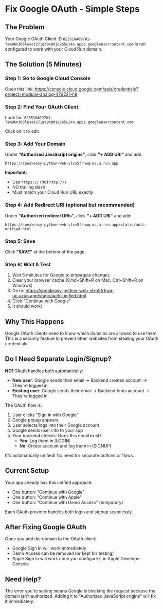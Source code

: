 # Fix Google OAuth - Simple Steps

## The Problem

Your Google OAuth Client ID `823510409781-7am96n366leset271qt9c8djo265u24n.apps.googleusercontent.com` is not configured to work with your Cloud Run domain.

## The Solution (5 Minutes)

### Step 1: Go to Google Cloud Console

Open this link:
https://console.cloud.google.com/apis/credentials?project=modular-analog-476221-h8

### Step 2: Find Your OAuth Client

Look for: `823510409781-7am96n366leset271qt9c8djo265u24n.apps.googleusercontent.com`

Click on it to edit.

### Step 3: Add Your Domain

Under **"Authorized JavaScript origins"**, click **"+ ADD URI"** and add:

```
https://speakeasy-python-web-vlxo5frhwq-uc.a.run.app
```

**Important:**
- Use `https://` (not `http://`)
- NO trailing slash
- Must match your Cloud Run URL exactly

### Step 4: Add Redirect URI (optional but recommended)

Under **"Authorized redirect URIs"**, click **"+ ADD URI"** and add:

```
https://speakeasy-python-web-vlxo5frhwq-uc.a.run.app/static/auth-unified.html
```

### Step 5: Save

Click **"SAVE"** at the bottom of the page.

### Step 6: Wait & Test

1. Wait 5 minutes for Google to propagate changes
2. Clear your browser cache (Cmd+Shift+R on Mac, Ctrl+Shift+R on Windows)
3. Go to: https://speakeasy-python-web-vlxo5frhwq-uc.a.run.app/static/auth-unified.html
4. Click "Continue with Google"
5. It should work!

## Why This Happens

Google OAuth clients need to know which domains are allowed to use them. This is a security feature to prevent other websites from stealing your OAuth credentials.

## Do I Need Separate Login/Signup?

**NO!** OAuth handles both automatically:

- **New user**: Google sends their email → Backend creates account → They're logged in
- **Existing user**: Google sends their email → Backend finds account → They're logged in

The OAuth flow is:
1. User clicks "Sign in with Google"
2. Google popup appears
3. User selects/logs into their Google account
4. Google sends user info to your app
5. Your backend checks: Does this email exist?
   - **Yes**: Log them in (LOGIN)
   - **No**: Create account and log them in (SIGNUP)

It's automatically unified! No need for separate buttons or flows.

## Current Setup

Your app already has this unified approach:
- One button: "Continue with Google"
- One button: "Continue with Apple"
- One button: "Continue with Demo Access" (temporary)

Each OAuth provider handles both login and signup seamlessly.

## After Fixing Google OAuth

Once you add the domain to the OAuth client:
- Google Sign In will work immediately
- Demo Access can be removed (or kept for testing)
- Apple Sign In will work once you configure it in Apple Developer Console

## Need Help?

The error you're seeing means Google is blocking the request because the domain isn't authorized. Adding it to "Authorized JavaScript origins" will fix it immediately.
